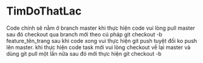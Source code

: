 # TimDoThatLac
Code chính sẽ nằm ở branch master
khi thực hiện code vui lòng pull master sau đó checkout qua branch mới theo cú pháp git checkout -b feature_tên_trang 
sau khi code xong vui thực hiện  git push
tuyệt đối ko push lên master.
khi thực hiện code task mới vui lòng checkout về lại master và dùng git pull một lần nữa
sau đó mới thực hiện git checkout -b
